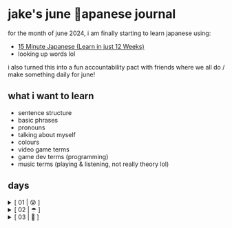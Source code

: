 # jake's june 🗾apanese journal
for the month of june 2024, i am finally starting to learn japanese using:
- [15 Minute Japanese (Learn in just 12 Weeks)](https://www.dk.com/uk/book/9781465479396-15-minute-japanese/)
- looking up words lol

i also turned this into a fun accountability pact with friends where we all do / make something daily for june!

## what i want to learn
- sentence structure
- basic phrases
- pronouns
- talking about myself
- colours
- video game terms
- game dev terms (programming)
- music terms (playing & listening, not really theory lol)

## days

<details>
  <summary>[ 01 | 😰 ]</summary>

let's get this started!
the book teaches POLITE but not OVERFORMAL japanese

lesson 01 learnings:
- こんにちは。konnichiwa
  - hello
- おはようございます。ohayou gozaimasu
  - good morning
- こんばんは。konbanwa
  - good evening
- 私の名前は...です。watashi no namae wa ... desu
  - my name is ...
- どうぞ、よろしく。dohzo yoroshiku
  - pleased to meet you
- さようなら。sayohnara
  - goodbye (formal)
- さよなら。sayonara
  - goodbye (informal)
- ではまたあした。dewa mata ashita
  - see you tomorrow

notes:
- i didn't know there were 2 forms of sayonara, which i already know isn't widely used anyways, interesting.
- there's a different comma in どうぞ、よろしく there´s a ´、´ character.

a friend sent me this [article](https://blog.boxofmanga.com/easy-visual-novels-read-japanese/) for some easy visual novels to check out

</details>

<details>
  <summary>[ 02 | ☂ ]</summary>

my family and numbers!

lesson 02 learnings:

family:
- 私の家族。watashi no kazoku
  - my family
- 父。chichi
  - my dad
- 母。haha
  - my mam

- 兄弟。kyohdai
  - my siblings
- 姉。ane
  - my big sister
- 妹。imohto
  - my little sister
- 兄。ani
  - my big brother
- 弟。otohto
  - my little brother

- 祖母。sobo
  - my grandma
- 祖父。sofu
  - my grandad

- 息子。musuko
  - my son
- 娘。musume
  - my daughter

- 妻。tsuma
  - my wife
- 夫。otto
  - my husband

- 結婚しています。kekkon shite imasu
  - i'm married
- これは私の妻です。kore wa watashi no tsuma desu
  - this is my wife
- 子供が四人います。kodomo ga yo nin imasu
  - i have four children
- 娘が二人います。musume ga futari imasu
  - we have two daughters

general numbers:
- 一。ichi
  - one
- ニ。ni
  - two
- 三。san
  - three
- 四。shi / yon
  - four
- 五。go
  - five
- 六。roku
  - six
- 七。shichi / nana
  - seven
- 八。hachi
  - eight
- 九。kyu
  - nine
- 十。jyu
  - ten
- 十一。jyu-ichi
  - eleven
- 十ニ。jyu-ni
  - twelve

counting people:
- 一人。hitori
  - one person
- 二人。futari
  - two people
- 三人。san nin
  - three people
- 四人。yo nin
  - four people
- 五人。go nin
  - five people
- 六人。roku nin
  - six people
- 七人。shichi nin
  - seven people
- 八人。hachi nin
  - eight people
- 九人。kyu nin
  - nine people
- 十人。jyu nin
  - ten people

notes:
- different words for numbers / numbering different categories, "long & thin" / "round & flat" / etc. this is fine for me, irish does this too!
- word for MY mam is different from someone else's mam etc.

</details>

<details>
  <summary>[ 03 | 🙈 ]</summary>

YOUR family!

lesson 03 learnings:

family:
- お父さん。otohsan
  - dad
- お母さん。okahsan
  - mam

- 子供さん。
  - children
- ご兄弟。go kyohdai
  - siblings

- 息子さん。musuko san
  - son
- 娘さん。musume san
  - daughter

- nameさんの奥さん。name-san no okusan
  - wife of name
- nameさんのご主人。name-san no goshujin
  - husband of name

- ご兄弟はいらっしゃいますか？go kyohdai wa irasshai masuka
  - do you have any siblings? (formal)
- 兄弟いる？kyohdai iru
  - do you have any siblings? (informal)

- これ。kore
  - this
- あれ。a-re
  - that
- でも。demo
  - but

</details>
